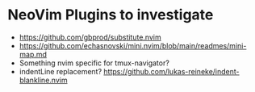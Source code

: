 # NeoVim Plugins to investigate
  - https://github.com/gbprod/substitute.nvim
  - https://github.com/echasnovski/mini.nvim/blob/main/readmes/mini-map.md
  - Something nvim specific for tmux-navigator?
  - indentLine replacement? https://github.com/lukas-reineke/indent-blankline.nvim
